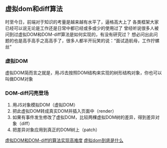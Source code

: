 ## 虚拟dom和diff算法

时至今日，前端对于知识的考量是越来越有水平了，逼格高大上了
各类框架大家已经可以说无论是工作还是日常中都已经或多或少的使用过了
曾经听说很多人被问到过虚拟DOM和DOM-diff算法是如何实现的，有没有研究过？
想必问出此问题的也是高手高手之高高手了，很多人都半开玩笑的说：“面试造航母，工作拧螺丝”

### 虚拟DOM

虚拟DOM简而言之就是，用JS去按照DOM结构来实现的树形结构对象，你也可以叫做DOM对象


### DOM-diff闪亮登场

1. 用JS对象模拟DOM（虚拟DOM）
2. 把此虚拟DOM转成真实DOM并插入页面中（render）
3. 如果有事件发生修改了虚拟DOM，比较两棵虚拟DOM树的差异，得到差异对象（diff）
4. 把差异对象应用到真正的DOM树上（patch）

[虚拟DOM和DOM-diff的算法实现高难度](https://juejin.im/post/5c8e5e4951882545c109ae9c)
[虚拟dom到底是什么](https://juejin.im/post/5d085ce85188255e1305cda1)